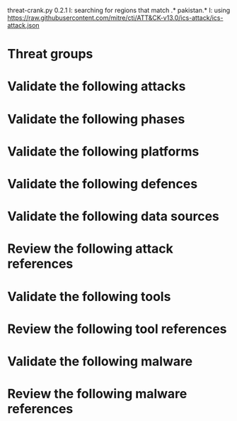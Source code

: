 threat-crank.py 0.2.1
I: searching for regions that match .* pakistan.*
I: using https://raw.githubusercontent.com/mitre/cti/ATT&CK-v13.0/ics-attack/ics-attack.json
# Threat groups


# Validate the following attacks


# Validate the following phases


# Validate the following platforms


# Validate the following defences


# Validate the following data sources


# Review the following attack references


# Validate the following tools


# Review the following tool references


# Validate the following malware


# Review the following malware references


